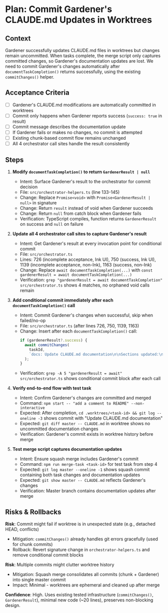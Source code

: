 # Plan: Commit Gardener's CLAUDE.md Updates in Worktrees

## Context
Gardener successfully updates CLAUDE.md files in worktrees but changes remain uncommitted. When tasks complete, the merge script only captures committed changes, so Gardener's documentation updates are lost. We need to commit Gardener's changes automatically after `documentTaskCompletion()` returns successfully, using the existing `commitChanges()` helper.

## Acceptance Criteria
- [ ] Gardener's CLAUDE.md modifications are automatically committed in worktrees
- [ ] Commit only happens when Gardener reports success (`success: true` in result)
- [ ] Commit message describes the documentation update
- [ ] If Gardener fails or makes no changes, no commit is attempted
- [ ] Existing chunk-based commit flow remains unchanged
- [ ] All 4 orchestrator call sites handle the result consistently

## Steps

1. **Modify `documentTaskCompletion()` to return `GardenerResult | null`**
   - Intent: Surface Gardener's result to the orchestrator for commit decision
   - File: `src/orchestrator-helpers.ts` (line 133-145)
   - Change: Replace `Promise<void>` with `Promise<GardenerResult | null>` in signature
   - Change: Return `result` instead of void when Gardener succeeds
   - Change: Return `null` from catch block when Gardener fails
   - Verification: TypeScript compiles, function returns `GardenerResult` on success and `null` on failure

2. **Update all 4 orchestrator call sites to capture Gardener's result**
   - Intent: Get Gardener's result at every invocation point for conditional commit
   - File: `src/orchestrator.ts`
   - Lines: 726 (incomplete acceptance, Ink UI), 750 (success, Ink UI), 1139 (incomplete acceptance, non-Ink), 1163 (success, non-Ink)
   - Change: Replace `await documentTaskCompletion(...)` with `const gardenerResult = await documentTaskCompletion(...)`
   - Verification: `grep "gardenerResult = await documentTaskCompletion" src/orchestrator.ts` shows 4 matches, no orphaned void calls remain

3. **Add conditional commit immediately after each `documentTaskCompletion()` call**
   - Intent: Commit Gardener's changes when successful, skip when failed/no-op
   - File: `src/orchestrator.ts` (after lines 726, 750, 1139, 1163)
   - Change: Insert after each `documentTaskCompletion()` call:
     ```typescript
     if (gardenerResult?.success) {
       await commitChanges(
         taskId,
         `docs: Update CLAUDE.md documentation\n\nSections updated:\n${gardenerResult.sectionsUpdated.map(s => `- ${s}`).join('\n')}`
       );
     }
     ```
   - Verification: `grep -A 5 "gardenerResult = await" src/orchestrator.ts` shows conditional commit block after each call

4. **Verify end-to-end flow with test task**
   - Intent: Confirm Gardener's changes are committed and merged
   - Command: `npm start -- "add a comment to README" --non-interactive`
   - Expected: After completion, `cd .worktrees/<task-id> && git log --oneline -3` shows commit with "Update CLAUDE.md documentation"
   - Expected: `git diff master -- CLAUDE.md` in worktree shows no uncommitted documentation changes
   - Verification: Gardener's commit exists in worktree history before merge

5. **Test merge script captures documentation updates**
   - Intent: Ensure squash merge includes Gardener's commit
   - Command: `npm run merge-task <task-id>` for test task from step 4
   - Expected: `git log master --oneline -1` shows squash commit containing both task changes and documentation updates
   - Expected: `git show master -- CLAUDE.md` reflects Gardener's changes
   - Verification: Master branch contains documentation updates after merge

## Risks & Rollbacks

**Risk**: Commit might fail if worktree is in unexpected state (e.g., detached HEAD, conflicts)
- Mitigation: `commitChanges()` already handles git errors gracefully (used for chunk commits)
- Rollback: Revert signature change in `orchestrator-helpers.ts` and remove conditional commit blocks

**Risk**: Multiple commits might clutter worktree history
- Mitigation: Squash merge consolidates all commits (chunk + Gardener) into single master commit
- Impact: Minimal - worktrees are ephemeral and cleaned up after merge

**Confidence**: High. Uses existing tested infrastructure (`commitChanges()`, `GardenerResult`), minimal new code (~20 lines), preserves non-blocking design.
